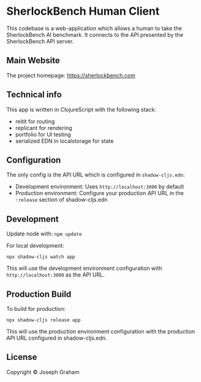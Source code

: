 # SherlockBench Human Client

This codebase is a web-application which allows a human to take the
SherlockBench AI benchmark. It connects to the API presented by the
SherlockBench API server.

## Main Website
The project homepage: https://sherlockbench.com

## Technical info
This app is written in ClojureScript with the following stack:
- reitit for routing
- replicant for rendering
- portfolio for UI testing
- serialized EDN in localstorage for state

## Configuration

The only config is the API URL which is configured in `shadow-cljs.edn`:

- Development environment: Uses `http://localhost:3000` by default
- Production environment: Configure your production API URL in the `:release` section of shadow-cljs.edn

## Development

Update node with: `npm update`

For local development:
```
npx shadow-cljs watch app
```

This will use the development environment configuration with `http://localhost:3000` as the API URL.

## Production Build

To build for production:
```
npx shadow-cljs release app
```

This will use the production environment configuration with the production API URL configured in shadow-cljs.edn.

## License

Copyright © Joseph Graham
